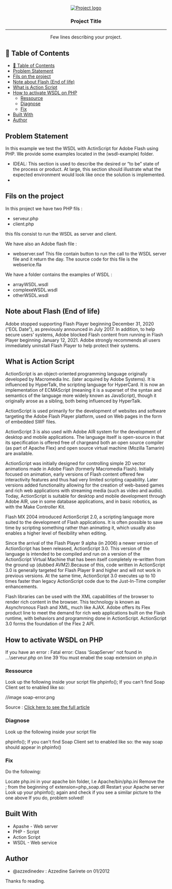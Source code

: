 <p align="center">
  <a href="" rel="noopener">
 <img src="https://i.imgur.com/AZ2iWek.png" alt="Project logo"></a>
</p>
<h3 align="center">Project Title</h3>

---

<p align="center"> Few lines describing your project.
    <br> 
</p>

## 📝 Table of Contents

- [📝 Table of Contents](#-table-of-contents)
- [Problem Statement](#problem-statement)
- [Fils on the project](#fils-on-the-project)
- [Note about Flash (End of life)](#note-about-flash-end-of-life)
- [What is Action Script](#what-is-action-script)
- [How to activate WSDL on PHP](#how-to-activate-wsdl-on-php)
  - [Ressource](#ressource)
  - [Diagnose](#diagnose)
  - [Fix](#fix)
- [Built With](#built-with)
- [Author](#author)

## Problem Statement

In this example we test the WSDL with ActinScript for Adobe Flash using PHP.
We provide some examples located in the (wsdl-example) folder.

- IDEAL: This section is used to describe the desired or “to be” state of the process or product. At large, this section
  should illustrate what the expected environment would look like once the solution is implemented.
-
## Fils on the project

In this project we have two PHP fils :
- serveur.php
- client.php

this fils consist to run the WSDL as server and client.

We have also an Adobe flash file :
- webserver.swf
This file contain button to run the call to the WSDL server file and it return the day.
The source code for this file is the webserice.fla

We have a folder contains the examples of WSDL :
- arrayWSDL.wsdl
- complexeWSDL.wsdl
- otherWSDL.wsdl

## Note about Flash (End of life)

Adobe stopped supporting Flash Player beginning December 31, 2020 (“EOL Date”), as previously announced in July 2017. In addition, to help secure users’ systems, Adobe blocked Flash content from running in Flash Player beginning January 12, 2021. Adobe strongly recommends all users immediately uninstall Flash Player to help protect their systems.


## What is Action Script

ActionScript is an object-oriented programming language originally developed by Macromedia Inc. (later acquired by Adobe Systems). It is influenced by HyperTalk, the scripting language for HyperCard. It is now an implementation of ECMAScript (meaning it is a superset of the syntax and semantics of the language more widely known as JavaScript), though it originally arose as a sibling, both being influenced by HyperTalk.

ActionScript is used primarily for the development of websites and software targeting the Adobe Flash Player platform, used on Web pages in the form of embedded SWF files.

ActionScript 3 is also used with Adobe AIR system for the development of desktop and mobile applications. The language itself is open-source in that its specification is offered free of chargeand both an open source compiler (as part of Apache Flex) and open source virtual machine (Mozilla Tamarin) are available.

ActionScript was initially designed for controlling simple 2D vector animations made in Adobe Flash (formerly Macromedia Flash). Initially focused on animation, early versions of Flash content offered few interactivity features and thus had very limited scripting capability. Later versions added functionality allowing for the creation of web-based games and rich web applications with streaming media (such as video and audio). Today, ActionScript is suitable for desktop and mobile development through Adobe AIR, use in some database applications, and in basic robotics, as with the Make Controller Kit.

Flash MX 2004 introduced ActionScript 2.0, a scripting language more suited to the development of Flash applications. It is often possible to save time by scripting something rather than animating it, which usually also enables a higher level of flexibility when editing.

Since the arrival of the Flash Player 9 alpha (in 2006) a newer version of ActionScript has been released, ActionScript 3.0. This version of the language is intended to be compiled and run on a version of the ActionScript Virtual Machine that has been itself completely re-written from the ground up (dubbed AVM2).Because of this, code written in ActionScript 3.0 is generally targeted for Flash Player 9 and higher and will not work in previous versions. At the same time, ActionScript 3.0 executes up to 10 times faster than legacy ActionScript code due to the Just-In-Time compiler enhancements.

Flash libraries can be used with the XML capabilities of the browser to render rich content in the browser. This technology is known as Asynchronous Flash and XML, much like AJAX. Adobe offers its Flex product line to meet the demand for rich web applications built on the Flash runtime, with behaviors and programming done in ActionScript. ActionScript 3.0 forms the foundation of the Flex 2 API.

## How to activate WSDL on PHP

If you have an error : 
Fatal error: Class 'SoapServer' not found in ...\serveur.php on line 39
You must enabel the soap extension on php.in

### Ressource

Look up the following inside your script file
phpinfo();
If you can't find Soap Client set to enabled like so:

//image soap-error.png

Source : <a href = "https://stackoverflow.com/questions/11391442/fatal-error-class-soapclient-not-found">Click here to see the full article</a>

### Diagnose

Look up the following inside your script file

phpinfo();
If you can't find Soap Client set to enabled like so: the way soap should appear in phpinfo()

### Fix

Do the following:

Locate php.ini in your apache bin folder, I.e Apache/bin/php.ini
Remove the ; from the beginning of extension=php_soap.dll
Restart your Apache server
Look up your phpinfo(); again and check if you see a similar picture to the one above
If you do, problem solved!

## Built With

- Apashe - Web server
- PHP - Script
- Action Script
- WSDL - Web service

## Author

- @azzedinedev : Azzedine Sarirete on 01/2012

Thanks fo reading.
